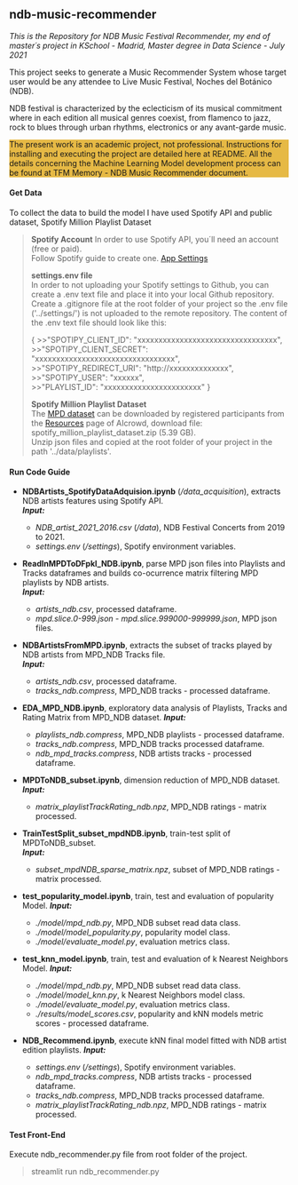 ## ndb-music-recommender

*This is the Repository for NDB Music Festival Recommender, my end of master´s project in KSchool - Madrid, Master degree in Data Science - July 2021*

This project seeks to generate a Music Recommender System whose target user would be any attendee to Live Music Festival, Noches del Botánico (NDB).</p>NDB festival is characterized by the eclecticism of its musical commitment where in each edition all musical genres coexist, from flamenco to jazz, rock to blues through urban rhythms, electronics or any avant-garde music.</p>

<div style="background-color:#e6b945">The present work is an academic project, not professional. Instructions for installing and executing the project are detailed here at README. All the details concerning the Machine Learning Model development process can be found at TFM Memory - NDB Music Recommender document.</div>

#### Get Data

To collect the data to build the model I have used Spotify API and public dataset, Spotify Million Playlist Dataset</p>

> **Spotify Account**
In order to use Spotify API, you´ll need an account (free or paid).  
Follow Spotify guide to create one. [App Settings](https://developer.spotify.com/documentation/general/guides/app-settings/)
>
> **settings.env file**  
In order to not uploading your Spotify settings to Github, you can create a .env text file and place it into your local Github repository. Create a .gitignore file at the root folder of your project so the .env file ('../settings/') is not uploaded to the remote repository. The content of the .env text file should look like this:
>
>{
    >>"SPOTIPY_CLIENT_ID": "xxxxxxxxxxxxxxxxxxxxxxxxxxxxxxxxx",
    >>"SPOTIPY_CLIENT_SECRET": "xxxxxxxxxxxxxxxxxxxxxxxxxxxxxxxxx",
    >>"SPOTIPY_REDIRECT_URI": "http://xxxxxxxxxxxxxx",
    >>"SPOTIPY_USER": "xxxxxx",  
    >>"PLAYLIST_ID": "xxxxxxxxxxxxxxxxxxxxxxx"
>}
>
> **Spotify Million Playlist Dataset**  
The [MPD dataset](https://www.aicrowd.com/challenges/spotify-million-playlist-dataset-challenge) can be downloaded by registered participants from the [Resources](https://www.aicrowd.com/participants/sign_in) page of AIcrowd, download file: spotify_million_playlist_dataset.zip (5.39 GB).  
Unzip json files and copied  at the root folder of your project in the path '../data/playlists'.

#### Run Code Guide  

* **NDBArtists_SpotifyDataAdquision.ipynb** (*/data_acquisition*), extracts NDB artists features using Spotify API.  
    ***Input:***
  * *NDB_artist_2021_2016.csv* (*/data*), NDB Festival Concerts from 2019 to 2021.  
  * *settings.env* (*/settings*), Spotify environment variables.

* **ReadInMPDToDFpkl_NDB.ipynb**, parse MPD json files into Playlists and Tracks dataframes and builds co-ocurrence matrix filtering MPD playlists by NDB artists.  
    ***Input:***  
  * *artists_ndb.csv*, processed dataframe.  
  * *mpd.slice.0-999.json - mpd.slice.999000-999999.json*, MPD json files.

* **NDBArtistsFromMPD.ipynb**, extracts the subset of tracks played by NDB artists from MPD_NDB Tracks file.  
    ***Input:***  
  * *artists_ndb.csv*, processed dataframe.
  * *tracks_ndb.compress*, MPD_NDB tracks - processed dataframe.

* **EDA_MPD_NDB.ipynb**, exploratory data analysis of Playlists, Tracks and Rating Matrix from MPD_NDB dataset.
    ***Input:***  
  * *playlists_ndb.compress*, MPD_NDB playlists - processed dataframe.
  * *tracks_ndb.compress*, MPD_NDB tracks processed dataframe.
  * *ndb_mpd_tracks.compress*, NDB artists tracks - processed dataframe.

* **MPDToNDB_subset.ipynb**, dimension reduction of MPD_NDB dataset.  
    ***Input:***  
  * *matrix_playlistTrackRating_ndb.npz*, MPD_NDB ratings - matrix processed.  

* **TrainTestSplit_subset_mpdNDB.ipynb**, train-test split of MPDToNDB_subset.  
    ***Input:***  
  * *subset_mpdNDB_sparse_matrix.npz*, subset of MPD_NDB ratings - matrix processed.  

* **test_popularity_model.ipynb**, train, test and evaluation of popularity Model.
    ***Input:***  
  * *./model/mpd_ndb.py*, MPD_NDB subset read data class.
  * *./model/model_popularity.py*, popularity model class.
  * *./model/evaluate_model.py*, evaluation metrics class.  

* **test_knn_model.ipynb**, train, test and evaluation of k Nearest Neighbors Model.
    ***Input:***  
  * *./model/mpd_ndb.py*, MPD_NDB subset read data class.
  * *./model/model_knn.py*, k Nearest Neighbors model class.
  * *./model/evaluate_model.py*, evaluation metrics class.
  * *./results/model_scores.csv*, popularity and kNN models metric scores - processed dataframe.  

* **NDB_Recommend.ipynb**, execute kNN final model fitted with NDB artist edition playlists.
    ***Input:***  
  * *settings.env* (*/settings*), Spotify environment variables.
  * *ndb_mpd_tracks.compress*, NDB artists tracks - processed dataframe.
  * *tracks_ndb.compress*, MPD_NDB tracks processed dataframe.  
  * *matrix_playlistTrackRating_ndb.npz*, MPD_NDB ratings - matrix processed.  

#### Test Front-End  

Execute ndb_recommender.py file from root folder of the project.  
> streamlit run ndb_recommender.py
